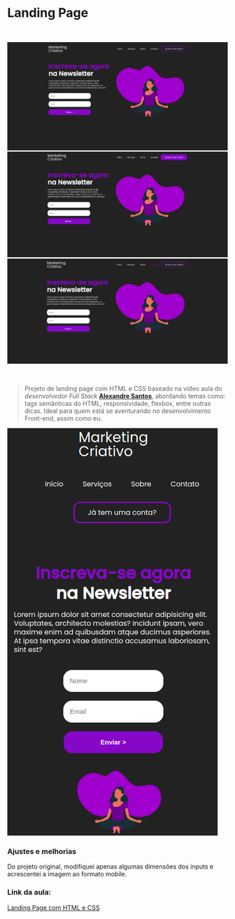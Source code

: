 
# Landing Page

​



<img src="tela01.png" alt="">
<img src="tela02.png" alt="">
<img src="tela03.png" alt="">

​

> Projeto de landing page com HTML e CSS baseado na vídeo aula do *desenvolvedor Full Stack* **[Alexandre Santos](https://github.com/alexandresaints)**, abordando temas como: tags semânticas do HTML, responsividade, flexbox, entre outras dicas. Ideal para quem está se aventurando no desenvolvimento Front-end, assim como eu.



​<img src="tela04.png" alt="">




### Ajustes e melhorias
Do projeto original, modifiquei apenas algumas dimensões dos inputs e acrescentei a imagem ao formato mobile.


### Link da aula:
[Landing Page com HTML e CSS](https://youtu.be/edDCEK5QWE8)

